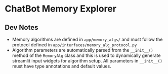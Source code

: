 
# ChatBot Memory Explorer


## Dev Notes

- Memory algorithms are defined in `app/memory_algs/` and must follow the protocol defined in `app/interfaces/memory_alg_protocol.py`
- Algorithm parameters are automatically parsed from the `__init__()` method of the `MemoryAlg` class and this is used to dynamically generate streamlit input widgets for algorithm setup. All parameters in `__init__()` must have type annotations and default values.

